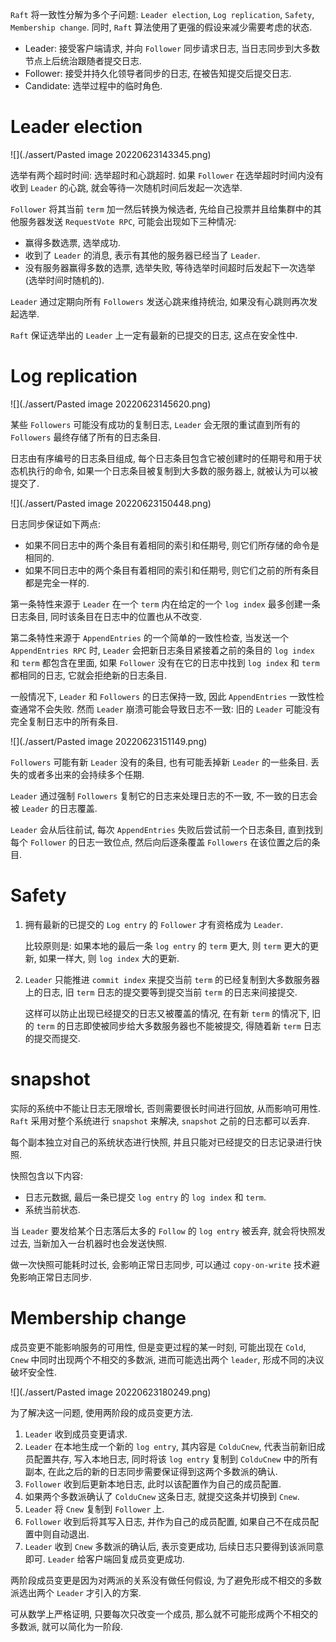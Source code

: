 `Raft` 将一致性分解为多个子问题: `Leader election`, `Log replication`, `Safety`, `Membership change`. 同时, `Raft` 算法使用了更强的假设来减少需要考虑的状态.

* Leader: 接受客户端请求, 并向 `Follower` 同步请求日志, 当日志同步到大多数节点上后统治跟随者提交日志.
* Follower: 接受并持久化领导者同步的日志, 在被告知提交后提交日志.
* Candidate: 选举过程中的临时角色.

# Leader election

![](./assert/Pasted image 20220623143345.png)

选举有两个超时时间: 选举超时和心跳超时.
如果 `Follower` 在选举超时时间内没有收到 `Leader` 的心跳, 就会等待一次随机时间后发起一次选举.

`Follower` 将其当前 `term` 加一然后转换为候选者, 先给自己投票并且给集群中的其他服务器发送 `RequestVote RPC`, 可能会出现如下三种情况:

* 赢得多数选票, 选举成功.
* 收到了 `Leader` 的消息, 表示有其他的服务器已经当了 `Leader`.
* 没有服务器赢得多数的选票, 选举失败, 等待选举时间超时后发起下一次选举(选举时间时随机的).

`Leader` 通过定期向所有 `Followers` 发送心跳来维持统治, 如果没有心跳则再次发起选举.

`Raft` 保证选举出的 `Leader` 上一定有最新的已提交的日志, 这点在安全性中.

# Log replication

![](./assert/Pasted image 20220623145620.png)

某些 `Followers` 可能没有成功的复制日志, `Leader` 会无限的重试直到所有的 `Followers` 最终存储了所有的日志条目.

日志由有序编号的日志条目组成, 每个日志条目包含它被创建时的任期号和用于状态机执行的命令, 如果一个日志条目被复制到大多数的服务器上, 就被认为可以被提交了.

![](./assert/Pasted image 20220623150448.png)

日志同步保证如下两点:

* 如果不同日志中的两个条目有着相同的索引和任期号, 则它们所存储的命令是相同的.
* 如果不同日志中的两个条目有着相同的索引和任期号, 则它们之前的所有条目都是完全一样的.

第一条特性来源于 `Leader` 在一个 `term` 内在给定的一个 `log index` 最多创建一条日志条目, 同时该条目在日志中的位置也从不改变.

第二条特性来源于 `AppendEntries` 的一个简单的一致性检查, 当发送一个 `AppendEntries RPC` 时, `Leader` 会把新日志条目紧接着之前的条目的 `log index` 和 `term` 都包含在里面, 如果 `Follower` 没有在它的日志中找到 `log index` 和 `term` 都相同的日志, 它就会拒绝新的日志条目.

一般情况下, `Leader` 和 `Followers` 的日志保持一致, 因此 `AppendEntries` 一致性检查通常不会失败. 然而 `Leader` 崩溃可能会导致日志不一致: 旧的 `Leader` 可能没有完全复制日志中的所有条目.

![](./assert/Pasted image 20220623151149.png)

`Followers` 可能有新 `Leader` 没有的条目, 也有可能丢掉新 `Leader` 的一些条目. 丢失的或者多出来的会持续多个任期.

`Leader` 通过强制 `Followers` 复制它的日志来处理日志的不一致, 不一致的日志会被 `Leader` 的日志覆盖.

`Leader` 会从后往前试, 每次 `AppendEntries` 失败后尝试前一个日志条目, 直到找到每个 `Follower` 的日志一致位点, 然后向后逐条覆盖 `Followers` 在该位置之后的条目.


# Safety

1. 拥有最新的已提交的 `Log entry` 的 `Follower` 才有资格成为 `Leader`.

	比较原则是: 如果本地的最后一条 `log entry` 的 `term` 更大, 则 `term` 更大的更新, 如果一样大, 则 `log index` 大的更新.

2. `Leader` 只能推进 `commit index` 来提交当前 `term` 的已经复制到大多数服务器上的日志, 旧 `term` 日志的提交要等到提交当前 `term` 的日志来间接提交.

	这样可以防止出现已经提交的日志又被覆盖的情况, 在有新 `term` 的情况下, 旧的 `term` 的日志即使被同步给大多数服务器也不能被提交, 得随着新 `term` 日志的提交而提交.
	
# snapshot

实际的系统中不能让日志无限增长, 否则需要很长时间进行回放, 从而影响可用性. `Raft` 采用对整个系统进行 `snapshot` 来解决, `snapshot` 之前的日志都可以丢弃.

每个副本独立对自己的系统状态进行快照, 并且只能对已经提交的日志记录进行快照.

快照包含以下内容:

* 日志元数据, 最后一条已提交 `log entry` 的 `log index` 和 `term`.
* 系统当前状态.

当 `Leader` 要发给某个日志落后太多的 `Follow` 的 `log entry` 被丢弃, 就会将快照发过去, 当新加入一台机器时也会发送快照.

做一次快照可能耗时过长, 会影响正常日志同步, 可以通过 `copy-on-write` 技术避免影响正常日志同步.

# Membership change

成员变更不能影响服务的可用性, 但是变更过程的某一时刻, 可能出现在 `Cold`, `Cnew` 中同时出现两个不相交的多数派, 进而可能选出两个 `leader`, 形成不同的决议破坏安全性.

![](./assert/Pasted image 20220623180249.png)


为了解决这一问题, 使用两阶段的成员变更方法.

1. `Leader` 收到成员变更请求.
2. `Leader` 在本地生成一个新的 `log entry`, 其内容是 `Cold∪Cnew`, 代表当前新旧成员配置共存, 写入本地日志, 同时将该 `log entry` 复制到 `Cold∪Cnew` 中的所有副本, 在此之后的新的日志同步需要保证得到这两个多数派的确认.
3. `Follower` 收到后更新本地日志, 此时以该配置作为自己的成员配置.
4. 如果两个多数派确认了 `Cold∪Cnew` 这条日志, 就提交这条并切换到 `Cnew`.
5. `Leader` 将 `Cnew` 复制到 `Follower` 上.
6. `Follower` 收到后将其写入日志, 并作为自己的成员配置, 如果自己不在成员配置中则自动退出.
7. `Leader` 收到 `Cnew` 多数派的确认后, 表示变更成功, 后续日志只要得到该派同意即可. `Leader` 给客户端回复成员变更成功.

两阶段成员变更是因为对两派的关系没有做任何假设, 为了避免形成不相交的多数派选出两个 `Leader` 才引入的方案.

可从数学上严格证明, 只要每次只改变一个成员, 那么就不可能形成两个不相交的多数派, 就可以简化为一阶段.

